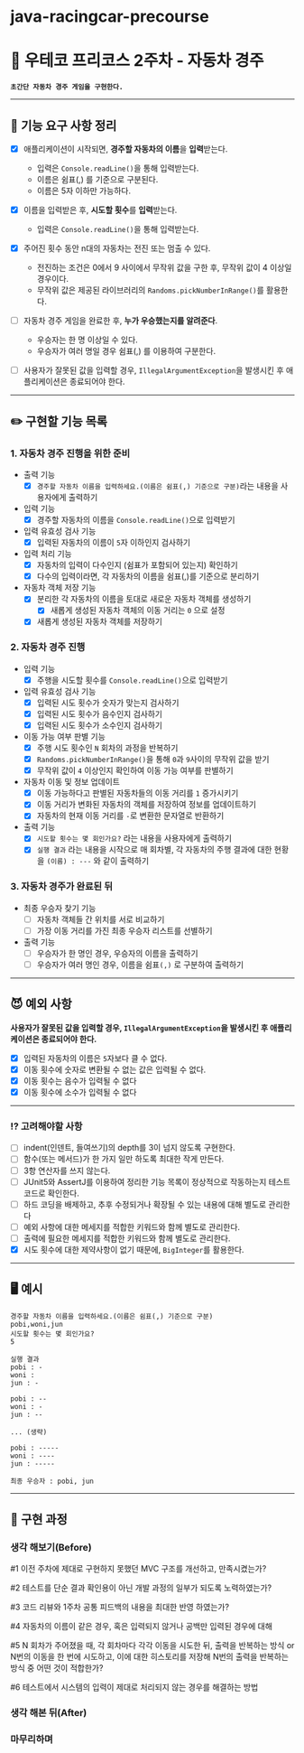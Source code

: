 # java-racingcar-precourse

# 💬 우테코 프리코스 2주차 - 자동차 경주

**`초간단 자동차 경주 게임을 구현한다.`**

---

## 📝 기능 요구 사항 정리

- [x] 애플리케이션이 시작되면, **경주할 자동차의 이름**을 **입력**받는다.
    - 입력은 `Console.readLine()`을 통해 입력받는다.
    - 이름은 쉼표(,) 를 기준으로 구분된다.
    - 이름은 5자 이하만 가능하다.

- [x] 이름을 입력받은 후, **시도할 횟수**를 **입력**받는다.
    - 입력은 `Console.readLine()`을 통해 입력받는다.

- [x] 주어진 횟수 동안 n대의 자동차는 전진 또는 멈출 수 있다.
    - 전진하는 조건은 0에서 9 사이에서 무작위 값을 구한 후, 무작위 값이 4 이상일 경우이다.
    - 무작위 값은 제공된 라이브러리의  `Randoms.pickNumberInRange()`를 활용한다.

- [ ] 자동차 경주 게임을 완료한 후, **누가 우승했는지를 알려준다**.
    - 우승자는 한 명 이상일 수 있다.
    - 우승자가 여러 명일 경우 쉼표(,) 를 이용하여 구분한다.

- [ ] 사용자가 잘못된 값을 입력할 경우, `IllegalArgumentException`을 발생시킨 후 애플리케이션은 종료되어야 한다.

---

## ✏️ 구현할 기능 목록

### 1. 자동차 경주 진행을 위한 준비
- 출력 기능
    - [x] `경주할 자동차 이름을 입력하세요.(이름은 쉼표(,) 기준으로 구분)`라는 내용을 사용자에게 출력하기
- 입력 기능
    - [x] 경주할 자동차의 이름을 `Console.readLine()`으로 입력받기
- 입력 유효성 검사 기능
    - [x] 입력된 자동차의 이름이 `5`자 이하인지 검사하기
- 입력 처리 기능
    - [x] 자동차의 입력이 다수인지 (쉼표가 포함되어 있는지) 확인하기
    - [x] 다수의 입력이라면, 각 자동차의 이름을 쉼표(,)를 기준으로 분리하기
- 자동차 객체 저장 기능
    - [x] 분리한 각 자동차의 이름을 토대로 새로운 자동차 객체를 생성하기
      - [x] 새롭게 생성된 자동차 객체의 이동 거리는 `0` 으로 설정
    - [x] 새롭게 생성된 자동차 객체를 저장하기

### 2. 자동차 경주 진행
- 입력 기능
    - [x] 주행을 시도할 횟수를 `Console.readLine()`으로 입력받기
- 입력 유효성 검사 기능
    - [x] 입력된 시도 횟수가 숫자가 맞는지 검사하기
    - [x] 입력된 시도 횟수가 음수인지 검사하기
    - [x] 입력된 시도 횟수가 소수인지 검사하기
- 이동 가능 여부 판별 기능
    - [x] 주행 시도 횟수인 `N` 회차의 과정을 반복하기
    - [x] `Randoms.pickNumberInRange()`을 통해 `0`과 `9`사이의 무작위 값을 받기
    - [x] 무작위 값이 `4` 이상인지 확인하여 이동 가능 여부를 판별하기
- 자동차 이동 및 정보 업데이트
    - [x] 이동 가능하다고 판별된 자동차들의 이동 거리를 `1` 증가시키기
    - [x] 이동 거리가 변화된 자동차의 객체를 저장하여 정보를 업데이트하기
    - [x] 자동차의 현재 이동 거리를 `-`로 변환한 문자열로 반환하기
- 출력 기능
    - [x] `시도할 횟수는 몇 회인가요?` 라는 내용을 사용자에게 출력하기
    - [x] `실행 결과` 라는 내용을 시작으로 매 회차별, 각 자동차의 주행 결과에 대한 현황을 `(이름) : ---` 와 같이 출력하기

### 3. 자동차 경주가 완료된 뒤
- 최종 우승자 찾기 기능
    - [ ] 자동차 객체들 간 위치를 서로 비교하기
    - [ ] 가장 이동 거리를 가진 최종 우승자 리스트를 선별하기
- 출력 기능
    - [ ] 우승자가 한 명인 경우, 우승자의 이름을 출력하기
    - [ ] 우승자가 여러 명인 경우, 이름을 쉼표`(,)` 로 구분하여 출력하기

---

## 😈 예외 사항
**사용자가 잘못된 값을 입력할 경우, `IllegalArgumentException`을 발생시킨 후 애플리케이션은 종료되어야 한다.**
- [x] 입력된 자동차의 이름은 `5`자보다 클 수 없다.
- [x] 이동 횟수에 숫자로 변환될 수 없는 값은 입력될 수 없다.
- [x] 이동 횟수는 음수가 입력될 수 없다
- [x] 이동 횟수에 소수가 입력될 수 없다

---

### ⁉️ 고려해야할 사항
- [ ] indent(인덴트, 들여쓰기)의 depth를 3이 넘지 않도록 구현한다.
- [ ] 함수(또는 메서드)가 한 가지 일만 하도록 최대한 작게 만든다.
- [ ] 3항 연산자를 쓰지 않는다.
- [ ] JUnit5와 AssertJ를 이용하여 정리한 기능 목록이 정상적으로 작동하는지 테스트 코드로 확인한다.
- [ ] 하드 코딩을 배제하고, 추후 수정되거나 확장될 수 있는 내용에 대해 별도로 관리한다
- [ ] 예외 사항에 대한 메세지를 적합한 키워드와 함께 별도로 관리한다.
- [ ] 출력에 필요한 메세지를 적합한 키워드와 함께 별도로 관리한다.
- [x] 시도 횟수에 대한 제약사항이 없기 때문에, `BigInteger`를 활용한다.

---

## 🖥️ 예시

```console
경주할 자동차 이름을 입력하세요.(이름은 쉼표(,) 기준으로 구분)
pobi,woni,jun
시도할 횟수는 몇 회인가요?
5

실행 결과
pobi : -
woni :
jun : -

pobi : --
woni : -
jun : --

... (생략)

pobi : -----
woni : ----
jun : -----

최종 우승자 : pobi, jun
```

---

## 🤔 구현 과정

### 생각 해보기(Before)

#1 이전 주차에 제대로 구현하지 못했던 MVC 구조를 개선하고, 만족시켰는가?

#2 테스트를 단순 결과 확인용이 아닌 개발 과정의 일부가 되도록 노력하였는가?

#3 코드 리뷰와 1주차 공통 피드백의 내용을 최대한 반영 하였는가?

#4 자동차의 이름이 같은 경우, 혹은 입력되지 않거나 공백만 입력된 경우에 대해

#5 N 회차가 주어졌을 때, 각 회차마다 각각 이동을 시도한 뒤, 출력을 반복하는 방식 or
N번의 이동을 한 번에 시도하고, 이에 대한 히스토리를 저장해 N번의 출력을 반복하는 방식 중 어떤 것이 적합한가?

#6 테스트에서 시스템의 입력이 제대로 처리되지 않는 경우를 해결하는 방법

### 생각 해본 뒤(After)


### 마무리하며